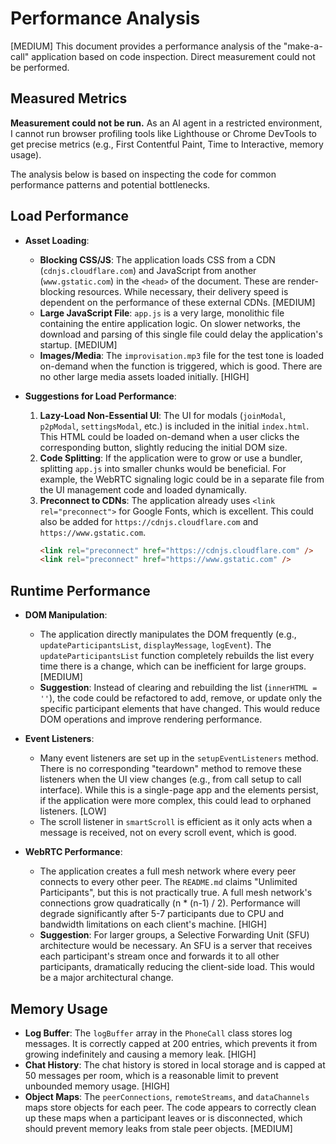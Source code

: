 # Performance Analysis

[MEDIUM] This document provides a performance analysis of the "make-a-call" application based on code inspection. Direct measurement could not be performed.

## Measured Metrics

**Measurement could not be run.** As an AI agent in a restricted environment, I cannot run browser profiling tools like Lighthouse or Chrome DevTools to get precise metrics (e.g., First Contentful Paint, Time to Interactive, memory usage).

The analysis below is based on inspecting the code for common performance patterns and potential bottlenecks.

## Load Performance

- **Asset Loading**:
  - **Blocking CSS/JS**: The application loads CSS from a CDN (`cdnjs.cloudflare.com`) and JavaScript from another (`www.gstatic.com`) in the `<head>` of the document. These are render-blocking resources. While necessary, their delivery speed is dependent on the performance of these external CDNs. [MEDIUM]
  - **Large JavaScript File**: `app.js` is a very large, monolithic file containing the entire application logic. On slower networks, the download and parsing of this single file could delay the application's startup. [MEDIUM]
  - **Images/Media**: The `improvisation.mp3` file for the test tone is loaded on-demand when the function is triggered, which is good. There are no other large media assets loaded initially. [HIGH]

- **Suggestions for Load Performance**:
  1.  **Lazy-Load Non-Essential UI**: The UI for modals (`joinModal`, `p2pModal`, `settingsModal`, etc.) is included in the initial `index.html`. This HTML could be loaded on-demand when a user clicks the corresponding button, slightly reducing the initial DOM size.
  2.  **Code Splitting**: If the application were to grow or use a bundler, splitting `app.js` into smaller chunks would be beneficial. For example, the WebRTC signaling logic could be in a separate file from the UI management code and loaded dynamically.
  3.  **Preconnect to CDNs**: The application already uses `<link rel="preconnect">` for Google Fonts, which is excellent. This could also be added for `https://cdnjs.cloudflare.com` and `https://www.gstatic.com`.
      ```html
      <link rel="preconnect" href="https://cdnjs.cloudflare.com" />
      <link rel="preconnect" href="https://www.gstatic.com" />
      ```

## Runtime Performance

- **DOM Manipulation**:
  - The application directly manipulates the DOM frequently (e.g., `updateParticipantsList`, `displayMessage`, `logEvent`). The `updateParticipantsList` function completely rebuilds the list every time there is a change, which can be inefficient for large groups. [MEDIUM]
  - **Suggestion**: Instead of clearing and rebuilding the list (`innerHTML = ''`), the code could be refactored to add, remove, or update only the specific participant elements that have changed. This would reduce DOM operations and improve rendering performance.

- **Event Listeners**:
  - Many event listeners are set up in the `setupEventListeners` method. There is no corresponding "teardown" method to remove these listeners when the UI view changes (e.g., from call setup to call interface). While this is a single-page app and the elements persist, if the application were more complex, this could lead to orphaned listeners. [LOW]
  - The scroll listener in `smartScroll` is efficient as it only acts when a message is received, not on every scroll event, which is good.

- **WebRTC Performance**:
  - The application creates a full mesh network where every peer connects to every other peer. The `README.md` claims "Unlimited Participants", but this is not practically true. A full mesh network's connections grow quadratically (n \* (n-1) / 2). Performance will degrade significantly after 5-7 participants due to CPU and bandwidth limitations on each client's machine. [HIGH]
  - **Suggestion**: For larger groups, a Selective Forwarding Unit (SFU) architecture would be necessary. An SFU is a server that receives each participant's stream once and forwards it to all other participants, dramatically reducing the client-side load. This would be a major architectural change.

## Memory Usage

- **Log Buffer**: The `logBuffer` array in the `PhoneCall` class stores log messages. It is correctly capped at 200 entries, which prevents it from growing indefinitely and causing a memory leak. [HIGH]
- **Chat History**: The chat history is stored in local storage and is capped at 50 messages per room, which is a reasonable limit to prevent unbounded memory usage. [HIGH]
- **Object Maps**: The `peerConnections`, `remoteStreams`, and `dataChannels` maps store objects for each peer. The code appears to correctly clean up these maps when a participant leaves or is disconnected, which should prevent memory leaks from stale peer objects. [MEDIUM]
